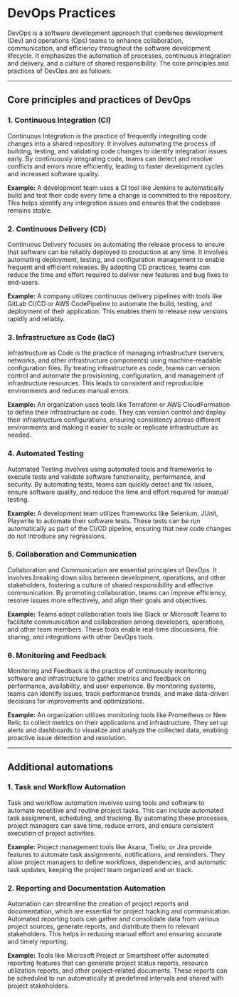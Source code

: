 # DevOps Practices

DevOps is a software development approach that combines development (Dev) and operations (Ops) teams to enhance collaboration, communication, and efficiency throughout the software development lifecycle. It emphasizes the automation of processes, continuous integration and delivery, and a culture of shared responsibility. The core principles and practices of DevOps are as follows:

---

## Core principles and practices of DevOps

### 1. Continuous Integration (CI)

Continuous Integration is the practice of frequently integrating code changes into a shared repository. It involves automating the process of building, testing, and validating code changes to identify integration issues early. By continuously integrating code, teams can detect and resolve conflicts and errors more efficiently, leading to faster development cycles and increased software quality.

**Example:** A development team uses a CI tool like Jenkins to automatically build and test their code every time a change is committed to the repository. This helps identify any integration issues and ensures that the codebase remains stable.

### 2. Continuous Delivery (CD)

Continuous Delivery focuses on automating the release process to ensure that software can be reliably deployed to production at any time. It involves automating deployment, testing, and configuration management to enable frequent and efficient releases. By adopting CD practices, teams can reduce the time and effort required to deliver new features and bug fixes to end-users.

**Example:** A company utilizes continuous delivery pipelines with tools like GitLab CI/CD or AWS CodePipeline to automate the build, testing, and deployment of their application. This enables them to release new versions rapidly and reliably.

### 3. Infrastructure as Code (IaC)

Infrastructure as Code is the practice of managing infrastructure (servers, networks, and other infrastructure components) using machine-readable configuration files. By treating infrastructure as code, teams can version control and automate the provisioning, configuration, and management of infrastructure resources. This leads to consistent and reproducible environments and reduces manual errors.

**Example:** An organization uses tools like Terraform or AWS CloudFormation to define their infrastructure as code. They can version control and deploy their infrastructure configurations, ensuring consistency across different environments and making it easier to scale or replicate infrastructure as needed.

### 4. Automated Testing

Automated Testing involves using automated tools and frameworks to execute tests and validate software functionality, performance, and security. By automating tests, teams can quickly detect and fix issues, ensure software quality, and reduce the time and effort required for manual testing.

**Example:** A development team utilizes frameworks like Selenium, JUnit, Playwrite to automate their software tests. These tests can be run automatically as part of the CI/CD pipeline, ensuring that new code changes do not introduce any regressions.

### 5. Collaboration and Communication

Collaboration and Communication are essential principles of DevOps. It involves breaking down silos between development, operations, and other stakeholders, fostering a culture of shared responsibility and effective communication. By promoting collaboration, teams can improve efficiency, resolve issues more effectively, and align their goals and objectives.

**Example:** Teams adopt collaboration tools like Slack or Microsoft Teams to facilitate communication and collaboration among developers, operations, and other team members. These tools enable real-time discussions, file sharing, and integrations with other DevOps tools.

### 6. Monitoring and Feedback

Monitoring and Feedback is the practice of continuously monitoring software and infrastructure to gather metrics and feedback on performance, availability, and user experience. By monitoring systems, teams can identify issues, track performance trends, and make data-driven decisions for improvements and optimizations.

**Example:** An organization utilizes monitoring tools like Prometheus or New Relic to collect metrics on their applications and infrastructure. They set up alerts and dashboards to visualize and analyze the collected data, enabling proactive issue detection and resolution.

---

## Additional automations

### 1. Task and Workflow Automation

Task and workflow automation involves using tools and software to automate repetitive and routine project tasks. This can include automated task assignment, scheduling, and tracking. By automating these processes, project managers can save time, reduce errors, and ensure consistent execution of project activities.

**Example:** Project management tools like Asana, Trello, or Jira provide features to automate task assignments, notifications, and reminders. They allow project managers to define workflows, dependencies, and automatic task updates, keeping the project team organized and on track.

### 2. Reporting and Documentation Automation

Automation can streamline the creation of project reports and documentation, which are essential for project tracking and communication. Automated reporting tools can gather and consolidate data from various project sources, generate reports, and distribute them to relevant stakeholders. This helps in reducing manual effort and ensuring accurate and timely reporting.

**Example:** Tools like Microsoft Project or Smartsheet offer automated reporting features that can generate project status reports, resource utilization reports, and other project-related documents. These reports can be scheduled to run automatically at predefined intervals and shared with project stakeholders.
